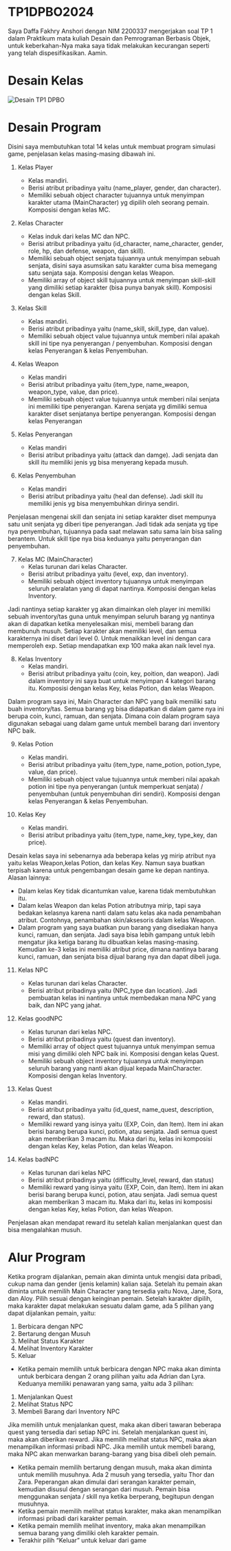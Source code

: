# TP1DPBO2024

Saya Daffa Fakhry Anshori dengan NIM 2200337 mengerjakan soal TP 1 dalam Praktikum mata kuliah Desain dan Pemrograman Berbasis Objek, 
untuk keberkahan-Nya maka saya tidak melakukan kecurangan seperti yang telah dispesifikasikan. Aamin.

# Desain Kelas
![Desain TP1 DPBO](https://github.com/daffahag123/TP1DPBO2024/assets/135239333/095c91cd-d296-4e1f-aad2-da6408c13b4a)

# Desain Program
Disini saya membutuhkan total 14 kelas untuk membuat program simulasi game, penjelasan kelas masing-masing dibawah ini.
1.	Kelas Player
    - Kelas mandiri.
    - Berisi atribut pribadinya yaitu (name_player, gender, dan character).
    - Memiliki sebuah object character tujuannya untuk menyimpan karakter utama (MainCharacter) yg dipilih oleh seorang pemain. Komposisi dengan kelas MC.
     
2.	Kelas Character
    - Kelas induk dari kelas MC dan NPC.
    - Berisi atribut pribadinya yaitu (id_character, name_character, gender, role, hp, dan defense, weapon, dan skill).
    - Memiliki sebuah object senjata tujuannya untuk menyimpan sebuah senjata, disini saya asumsikan satu karakter cuma bisa memegang satu senjata saja. Komposisi dengan kelas Weapon.
    - Memiliki array of object skill tujuannya untuk menyimpan skill-skill yang dimiliki setiap karakter (bisa punya banyak skill). Komposisi dengan kelas Skill.
     
3.	Kelas Skill
    - Kelas mandiri.
    - Berisi atribut pribadinya yaitu (name_skill, skill_type, dan value).
    - Memiliki sebuah object value tujuannya untuk memberi nilai apakah skill ini tipe nya penyerangan / penyembuhan. Komposisi dengan kelas Penyerangan & kelas Penyembuhan.
     
4.	Kelas Weapon
    - Kelas mandiri
    - Berisi atribut pribadinya yaitu (item_type, name_weapon, weapon_type, value, dan price).
    - Memiliki sebuah object value tujuannya untuk memberi nilai senjata ini memiliki tipe penyerangan. Karena senjata yg dimiliki semua karakter diset senjatanya bertipe penyerangan. Komposisi dengan kelas Penyerangan
     
5.	Kelas Penyerangan
    - Kelas mandiri
    - Berisi atribut pribadinya yaitu (attack dan damge). Jadi senjata dan skill itu memiliki jenis yg bisa menyerang kepada musuh.
     
6.	Kelas Penyembuhan
    - Kelas mandiri
    - Berisi atribut pribadinya yaitu (heal dan defense). Jadi skill itu memiliki jenis yg bisa menyembuhkan dirinya sendiri.
  
Penjelasan mengenai skill dan senjata ini setiap karakter diset mempunya satu unit senjata yg diberi tipe penyerangan. Jadi tidak ada senjata yg tipe nya penyembuhan, tujuannya pada saat melawan satu sama lain bisa saling berantem. Untuk skill tipe nya bisa keduanya yaitu penyerangan dan penyembuhan.

7.	Kelas MC (MainCharacter)
    - Kelas turunan dari kelas Character.
    - Berisi atribut pribadinya yaitu (level, exp, dan inventory).
    - Memiliki sebuah object inventory tujuannya untuk menyimpan seluruh peralatan yang di dapat nantinya. Komposisi dengan kelas Inventory.
     
Jadi nantinya setiap karakter yg akan dimainkan oleh player ini memiliki sebuah inventory/tas guna untuk menyimpan seluruh barang yg nantinya akan di dapatkan ketika menyelesaikan misi, membeli barang dan membunuh musuh. Setiap karakter akan memiliki level, dan semua karakternya ini diset dari level 0. Untuk menaikkan level ini dengan cara memperoleh exp. Setiap mendapatkan exp 100 maka akan naik level nya.

8.	Kelas Inventory
    - Kelas mandiri.
    - Berisi atribut pribadinya yaitu (coin, key, poition, dan weapon). Jadi dalam inventory ini saya buat untuk menyimpan 4 kategori barang itu. Komposisi dengan kelas Key, kelas Potion, dan kelas Weapon.

Dalam program saya ini, Main Character dan NPC yang baik memiliki satu buah inventory/tas. Semua barang yg bisa didapatkan di dalam game nya ini berupa coin, kunci, ramuan, dan senjata. Dimana coin dalam program saya digunakan sebagai uang dalam game untuk membeli barang dari inventory NPC baik.

9.	Kelas Potion
    - Kelas mandiri.
    - Berisi atribut pribadinya yaitu (item_type, name_potion, potion_type, value, dan price).
    - Memiliki sebuah object value tujuannya untuk memberi nilai apakah potion ini tipe nya penyerangan (untuk memperkuat senjata) / penyembuhan (untuk penyembuhan diri sendiri). Komposisi dengan kelas Penyerangan & kelas Penyembuhan.

10. Kelas Key
    - Kelas mandiri.
    - Berisi atribut pribadinya yaitu (item_type, name_key, type_key, dan price).
      
Desain kelas saya ini sebenarnya ada beberapa kelas yg mirip atribut nya yaitu kelas Weapon,kelas Potion, dan kelas Key. Namun saya buatkan terpisah karena untuk pengembangan desain game ke depan nantinya. Alasan lainnya:
- Dalam kelas Key tidak dicantumkan value, karena tidak membutuhkan itu.
- Dalam kelas Weapon dan kelas Potion atributnya mirip, tapi saya bedakan kelasnya karena nanti dalam satu kelas aka nada penambahan atribut. Contohnya, penambahan skin/aksesoris dalam kelas Weapon.
- Dalam program yang saya buatkan pun barang yang disediakan hanya kunci, ramuan, dan senjata. Jadi saya bisa lebih gampang untuk lebih mengatur jika ketiga barang itu dibuatkan kelas masing-masing.
Kemudian ke-3 kelas ini memiliki atribut price, dimana nantinya barang kunci, ramuan, dan senjata bisa dijual barang nya dan dapat dibeli juga. 

11. Kelas NPC
    - Kelas turunan dari kelas Character.
    - Berisi atribut pribadinya yaitu (NPC_type dan location). Jadi pembuatan kelas ini nantinya untuk membedakan mana NPC yang baik, dan NPC yang jahat.

12. Kelas goodNPC
    - Kelas turunan dari kelas NPC.
    - Berisi atribut pribadinya yaitu (quest dan inventory).
    - Memiliki array of object quest tujuannya untuk menyimpan semua misi yang dimiliki oleh NPC baik ini. Komposisi dengan kelas Quest.
    - Memiliki sebuah object inventory tujuannya untuk menyimpan seluruh barang yang nanti akan dijual kepada MainCharacter. Komposisi dengan kelas Inventory.
      
13. Kelas Quest
    - Kelas mandiri.
    - Berisi atribut pribadinya yaitu (id_quest, name_quest, description, reward, dan status).
    - Memiliki reward yang isinya yaitu (EXP, Coin, dan Item). Item ini akan berisi barang berupa kunci, potion, atau senjata. Jadi semua quest akan memberikan 3 macam itu. Maka dari itu, kelas ini komposisi dengan kelas Key, kelas Potion, dan kelas Weapon.
      
14. Kelas badNPC
    - Kelas turunan dari kelas NPC
    - Berisi atribut pribadinya yaitu (difficulty_level, reward, dan status)
    - Memiliki reward yang isinya yaitu (EXP, Coin, dan Item). Item ini akan berisi barang berupa kunci, potion, atau senjata. Jadi semua quest akan memberikan 3 macam itu. Maka dari itu, kelas ini komposisi dengan kelas Key, kelas Potion, dan kelas Weapon.
      
Penjelasan akan mendapat reward itu setelah kalian menjalankan quest dan bisa mengalahkan musuh.

# Alur Program
Ketika program dijalankan, pemain akan diminta untuk mengisi data pribadi, cukup nama dan gender (jenis kelamin) kalian saja.
Setelah itu pemain akan diminta untuk memilih Main Character yang tersedia yaitu Nova, Jane, Sora, dan Aloy. Pilih sesuai dengan keinginan pemain.
Setelah karakter dipilih, maka karakter dapat melakukan sesuatu dalam game, ada 5 pilihan yang dapat dijalankan pemain, yaitu:
1.	Berbicara dengan NPC
2.	Bertarung dengan Musuh
3.	Melihat Status Karakter
4.	Melihat Inventory Karakter
5.	Keluar

- Ketika pemain memilih untuk berbicara dengan NPC maka akan diminta untuk berbicara dengan 2 orang pilihan yaitu ada Adrian dan Lyra. Keduanya memiliki penawaran yang sama, yaitu ada 3 pilihan:
1.	Menjalankan Quest
2.	Melihat Status NPC
3.	Membeli Barang dari Inventory NPC

Jika memilih untuk menjalankan quest, maka akan diberi tawaran beberapa quest yang tersedia dari setiap NPC ini. Setelah menjalankan quest ini, maka akan diberikan reward.
Jika memilih melihat status NPC, maka akan menampilkan informasi pribadi NPC.
Jika memilih untuk membeli barang, maka NPC akan menwarkan barang-barang yang bisa dibeli oleh pemain.

- Ketika pemain memilih bertarung dengan musuh, maka akan diminta untuk memilih musuhnya. Ada 2 musuh yang tersedia, yaitu Thor dan Zara. 
Peperangan akan dimulai dari serangan karakter pemain, kemudian disusul dengan serangan dari musuh. Pemain bisa menggunakan senjata / skill nya ketika berperang, begitupun dengan musuhnya.
- Ketika pemain memilih melihat status karakter, maka akan menampilkan informasi pribadi dari karakter pemain.
- Ketika pemain memilih melihat inventory, maka akan menampilkan semua barang yang dimiliki oleh karakter pemain.
- Terakhir pilih “Keluar” untuk keluar dari game



